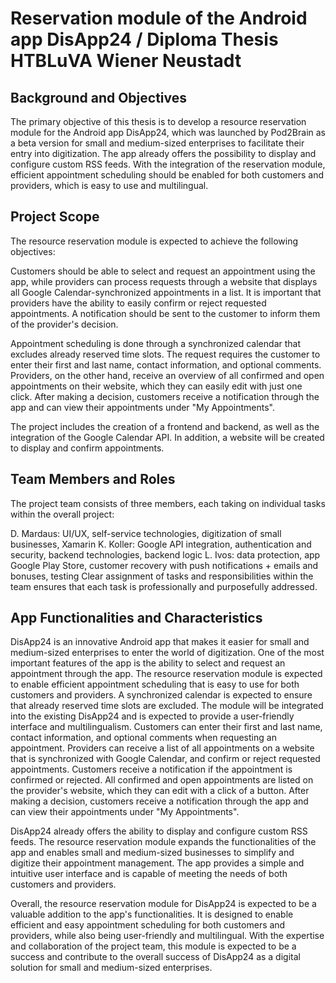 # Reservation module of the Android app DisApp24 / Diploma Thesis HTBLuVA Wiener Neustadt

## Background and Objectives
The primary objective of this thesis is to develop a resource reservation module for the Android app DisApp24, which was launched by Pod2Brain as a beta version for small and medium-sized enterprises to facilitate their entry into digitization. The app already offers the possibility to display and configure custom RSS feeds. With the integration of the reservation module, efficient appointment scheduling should be enabled for both customers and providers, which is easy to use and multilingual.

## Project Scope
The resource reservation module is expected to achieve the following objectives:

Customers should be able to select and request an appointment using the app, while providers can process requests through a website that displays all Google Calendar-synchronized appointments in a list. It is important that providers have the ability to easily confirm or reject requested appointments. A notification should be sent to the customer to inform them of the provider's decision.

Appointment scheduling is done through a synchronized calendar that excludes already reserved time slots. The request requires the customer to enter their first and last name, contact information, and optional comments. Providers, on the other hand, receive an overview of all confirmed and open appointments on their website, which they can easily edit with just one click. After making a decision, customers receive a notification through the app and can view their appointments under "My Appointments".

The project includes the creation of a frontend and backend, as well as the integration of the Google Calendar API. In addition, a website will be created to display and confirm appointments.

## Team Members and Roles
The project team consists of three members, each taking on individual tasks within the overall project:

D. Mardaus: UI/UX, self-service technologies, digitization of small businesses, Xamarin
K. Koller: Google API integration, authentication and security, backend technologies, backend logic
L. Ivos: data protection, app Google Play Store, customer recovery with push notifications + emails and bonuses, testing
Clear assignment of tasks and responsibilities within the team ensures that each task is professionally and purposefully addressed.

## App Functionalities and Characteristics
DisApp24 is an innovative Android app that makes it easier for small and medium-sized enterprises to enter the world of digitization. One of the most important features of the app is the ability to select and request an appointment through the app. The resource reservation module is expected to enable efficient appointment scheduling that is easy to use for both customers and providers. A synchronized calendar is expected to ensure that already reserved time slots are excluded. The module will be integrated into the existing DisApp24 and is expected to provide a user-friendly interface and multilingualism. Customers can enter their first and last name, contact information, and optional comments when requesting an appointment. Providers can receive a list of all appointments on a website that is synchronized with Google Calendar, and confirm or reject requested appointments. Customers receive a notification if the appointment is confirmed or rejected. All confirmed and open appointments are listed on the provider's website, which they can edit with a click of a button. After making a decision, customers receive a notification through the app and can view their appointments under "My Appointments".

DisApp24 already offers the ability to display and configure custom RSS feeds. The resource reservation module expands the functionalities of the app and enables small and medium-sized businesses to simplify and digitize their appointment management. The app provides a simple and intuitive user interface and is capable of meeting the needs of both customers and providers.

Overall, the resource reservation module for DisApp24 is expected to be a valuable addition to the app's functionalities. It is designed to enable efficient and easy appointment scheduling for both customers and providers, while also being user-friendly and multilingual. With the expertise and collaboration of the project team, this module is expected to be a success and contribute to the overall success of DisApp24 as a digital solution for small and medium-sized enterprises.

